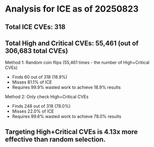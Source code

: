 # Analysis for ICE as of 20250823

## Total ICE CVEs: 318
## Total High and Critical CVEs: 55,461 (out of 306,683 total CVEs)

Method 1: Random coin flips (55,461 times - the number of High+Critical CVEs)
  - Finds 60 out of 318 (18.9%)
  - Misses 81.1% of ICE
  - Requires 99.9% wasted work to achieve 18.9% results

Method 2: Only check High+Critical CVEs
  - Finds 248 out of 318 (78.0%)
  - Misses 22.0% of ICE
  - Requires 99.6% wasted work to achieve 78.0% results

## Targeting High+Critical CVEs is 4.13x more effective than random selection.
